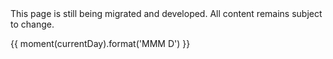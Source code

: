 <div class="alert alert-danger">
This page is still being migrated and developed. All content remains subject to change.
</div>

<html>
  <div class="calendar">
    <div class="week" *ngFor="let currentWeek of datesOfInstructionByWeek()">
      <div class="day" *ngFor="let currentDay of datesOfWeekdaysForWeek(currentWeek)">
        <p>{{ moment(currentDay).format('MMM D') }}</p>
      </div>
    </div>
  </div>
</html>
